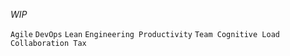 _WIP_

`Agile` `DevOps` `Lean` `Engineering Productivity` `Team Cognitive Load` `Collaboration Tax`


<!---
kanetz/kanetz is a ✨ special ✨ repository because its `README.md` (this file) appears on your GitHub profile.
You can click the Preview link to take a look at your changes.
--->
